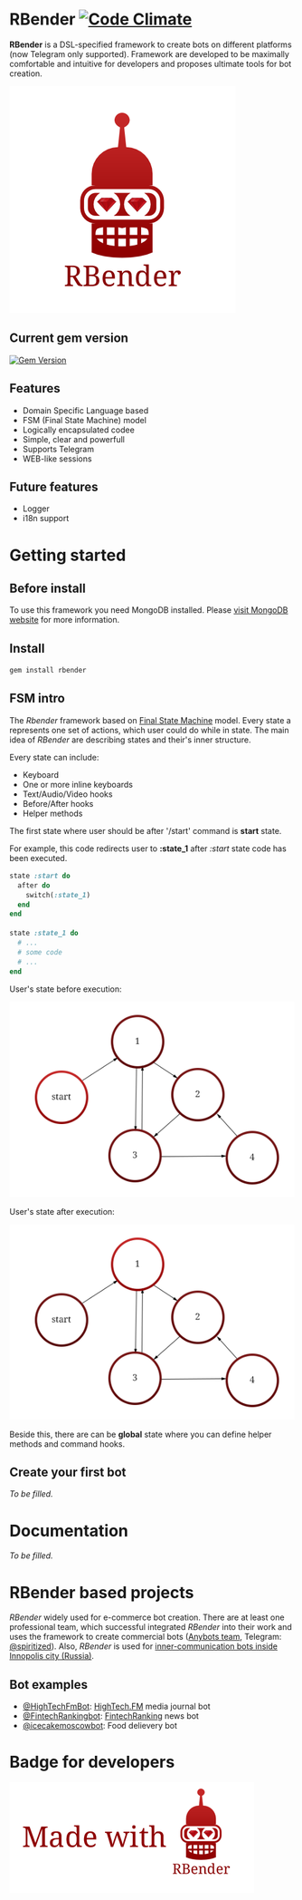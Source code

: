 # RBender [![Code Climate](https://codeclimate.com/github/art2rik/rbender/badges/gpa.svg)](https://codeclimate.com/github/art2rik/rbender)
**RBender** is a DSL-specified framework to create bots on different platforms (now Telegram only supported). Framework are developed to be maximally comfortable and intuitive for developers and proposes ultimate tools for bot creation.

![](https://github.com/art2rik/rbender/blob/master/img/rbender.png "Logo")
## Current gem version
[![Gem Version](https://badge.fury.io/rb/rbender.svg)](https://badge.fury.io/rb/rbender)

## Features
* Domain Specific Language based
* FSM (Final State Machine) model
* Logically encapsulated codee
* Simple, clear and powerfull
* Supports Telegram
* WEB-like sessions


## Future features
* Logger
* i18n support

# Getting started
## Before install
To use this framework you need MongoDB installed. Please [visit MongoDB website](https://docs.mongodb.com/manual/installation/) for more information.

## Install
```bash
gem install rbender
```
## FSM intro

The *Rbender* framework based on [Final State Machine](https://en.wikipedia.org/wiki/Finite-state_machine) model. Every state a represents one set of actions, which user could do while in state. The main idea of *RBender* are describing states and their's inner structure.

Every state can include:
* Keyboard
* One or more inline keyboards
* Text/Audio/Video hooks
* Before/After hooks
* Helper methods

The first state where user should be after '/start' command is **start** state.


For example, this code redirects user to **:state_1** after *:start* state code has been executed.
```ruby
state :start do
  after do
    switch(:state_1)
  end
end

state :state_1 do
  # ...
  # some code
  # ...
end
```
User's state before execution:

![](https://github.com/art2rik/rbender/blob/master/img/fsm1.png "Before")

User's state after execution:

![](https://github.com/art2rik/rbender/blob/master/img/fsm2.png "After")

Beside this, there are can be **global** state where you can define helper methods and command hooks.

## Create your first bot
*To be filled.*

# Documentation
*To be filled.*

# RBender based projects
*RBender* widely used for e-commerce bot creation. There are at least one professional team, which successful integrated *RBender* into their work and uses the framework to create commercial bots ([Anybots team](https://t.me/anybots), Telegram: [@spiritized](https://telegram.me/spiritized)). Also, *RBender* is used for [inner-communication bots inside Innopolis city (Russia)](https://hightech.fm/2017/04/01/innopolis_bots).
## Bot examples
* [@HighTechFmBot](https://telegram.me/HighTechFmBot): [HighTech.FM](https://hightech.fm) media journal bot
* [@FintechRankingbot](https://telegram.me/FintechRankingbot): [FintechRanking](https://fintechranking.com) news bot
* [@icecakemoscowbot](https://telegram.me/icecakemoscowbot): Food delievery bot

# Badge for developers
![](https://github.com/art2rik/rbender/blob/master/img/madewithrbender.png "Stamp")
